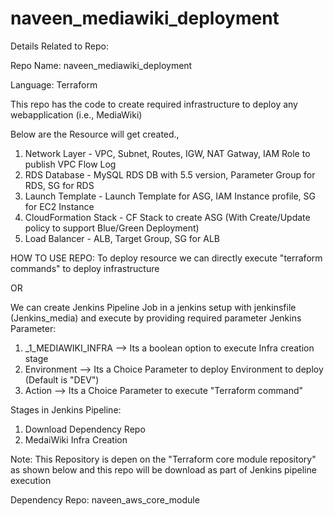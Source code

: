 # naveen_mediawiki_deployment

Details Related to Repo:

Repo Name: naveen_mediawiki_deployment

Language: Terraform

This repo has the code to create required infrastructure to deploy any webapplication (i.e., MediaWiki)

Below are the Resource will get created.,
1. Network Layer - VPC, Subnet, Routes, IGW, NAT Gatway, IAM Role to publish VPC Flow Log
2. RDS Database - MySQL RDS DB with 5.5 version, Parameter Group for RDS, SG for RDS
3. Launch Template - Launch Template for ASG, IAM Instance profile, SG for EC2 Instance
4. CloudFormation Stack - CF Stack to create ASG (With Create/Update policy to support Blue/Green Deployment)
5. Load Balancer - ALB, Target Group, SG for ALB

HOW TO USE REPO:
To deploy resource we can directly execute "terraform commands" to deploy infrastructure

OR

We can create Jenkins Pipeline Job in a jenkins setup with jenkinsfile (Jenkins_media) and execute by providing required parameter
Jenkins Parameter:
1. _1_MEDIAWIKI_INFRA  --> Its a boolean option to execute Infra creation stage
2. Environment  --> Its a Choice Parameter to deploy Environment to deploy (Default is "DEV")
3. Action  --> Its a Choice Parameter to execute "Terraform command"

Stages in Jenkins Pipeline:
1. Download Dependency Repo
2. MedaiWiki Infra Creation

Note:
This Repository is depen on the "Terraform core module repository" as shown below and this repo will be download as part of Jenkins pipeline execution

Dependency Repo: naveen_aws_core_module




